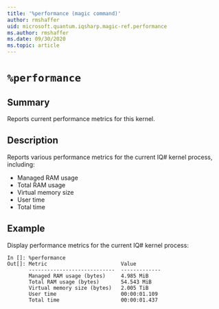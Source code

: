 ```yaml
---
title: '%performance (magic command)'
author: rmshaffer
uid: microsoft.quantum.iqsharp.magic-ref.performance
ms.author: rmshaffer
ms.date: 09/30/2020
ms.topic: article
---
```


<!--
    NB: This file has been automatically generated from Microsoft.Quantum.IQSharp.Kernel.dll,
        please do not manually edit it.

    [DEBUG] JSON source:
        {"Name": "%performance", "Documentation": {"Summary": "Reports current performance metrics for this kernel.", "Full": null, "Description": "\r\nReports various performance metrics for the current IQ# kernel process, including:\r\n\r\n- Managed RAM usage\r\n- Total RAM usage\r\n- Virtual memory size\r\n- User time\r\n- Total time\r\n                ", "Remarks": null, "Examples": ["\r\nDisplay performance metrics for the current IQ# kernel process:\r\n```\r\nIn []: %performance\r\nOut[]: Metric                        Value\r\n       ----------------------------  -------------\r\n       Managed RAM usage (bytes)     4.985 MiB\r\n       Total RAM usage (bytes)       54.543 MiB\r\n       Virtual memory size (bytes)   2.005 TiB\r\n       User time                     00:00:01.109\r\n       Total time                    00:00:01.437\r\n```\r\n                    "], "SeeAlso": null}, "AssemblyName": "Microsoft.Quantum.IQSharp.Kernel"}
-->

# `%performance`

## Summary

Reports current performance metrics for this kernel.

## Description

Reports various performance metrics for the current IQ# kernel process, including:

- Managed RAM usage
- Total RAM usage
- Virtual memory size
- User time
- Total time

## Example

Display performance metrics for the current IQ# kernel process:
```
In []: %performance
Out[]: Metric                        Value
       ----------------------------  -------------
       Managed RAM usage (bytes)     4.985 MiB
       Total RAM usage (bytes)       54.543 MiB
       Virtual memory size (bytes)   2.005 TiB
       User time                     00:00:01.109
       Total time                    00:00:01.437
```
